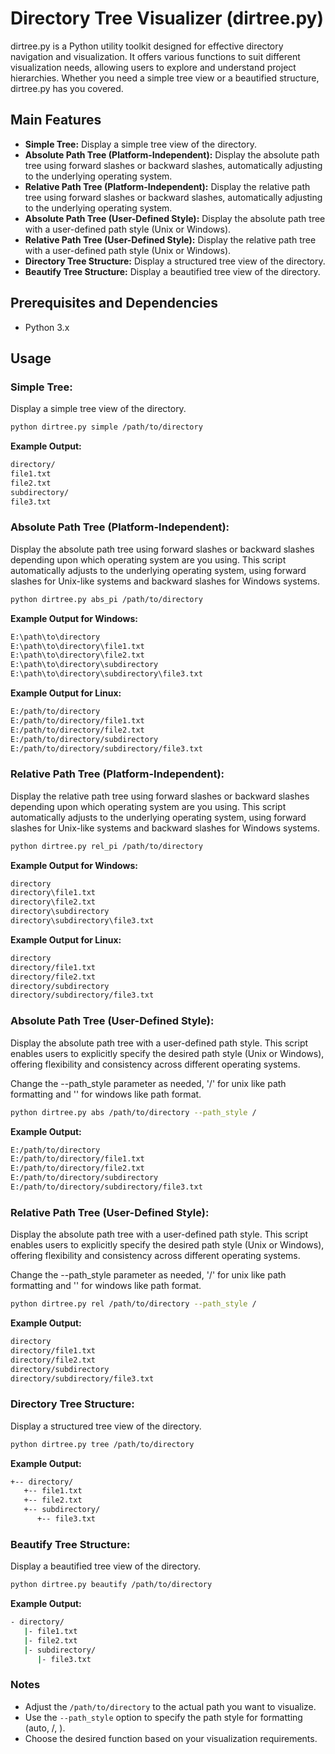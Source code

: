 # Directory Tree Visualizer (dirtree.py)

dirtree.py is a Python utility toolkit designed for effective directory navigation and visualization. It offers various functions to suit different visualization needs, allowing users to explore and understand project hierarchies. Whether you need a simple tree view or a beautified structure, dirtree.py has you covered.

## Main Features

- **Simple Tree:** Display a simple tree view of the directory.
- **Absolute Path Tree (Platform-Independent):** Display the absolute path tree using forward slashes or backward slashes, automatically adjusting to the underlying operating system.
- **Relative Path Tree (Platform-Independent):** Display the relative path tree using forward slashes or backward slashes, automatically adjusting to the underlying operating system.
- **Absolute Path Tree (User-Defined Style):** Display the absolute path tree with a user-defined path style (Unix or Windows).
- **Relative Path Tree (User-Defined Style):** Display the relative path tree with a user-defined path style (Unix or Windows).
- **Directory Tree Structure:** Display a structured tree view of the directory.
- **Beautify Tree Structure:** Display a beautified tree view of the directory.

## Prerequisites and Dependencies

- Python 3.x

## Usage

### Simple Tree:

Display a simple tree view of the directory.

```bash
python dirtree.py simple /path/to/directory
```

**Example Output:**

```bash
directory/
file1.txt
file2.txt
subdirectory/
file3.txt
```

### Absolute Path Tree (Platform-Independent):

Display the absolute path tree using forward slashes or backward slashes depending upon which operating system are you using. This script automatically adjusts to the underlying operating system, using forward slashes for Unix-like systems and backward slashes for Windows systems.

```bash
python dirtree.py abs_pi /path/to/directory
```

**Example Output for Windows:**

```bash
E:\path\to\directory
E:\path\to\directory\file1.txt
E:\path\to\directory\file2.txt
E:\path\to\directory\subdirectory
E:\path\to\directory\subdirectory\file3.txt
```

**Example Output for Linux:**

```bash
E:/path/to/directory
E:/path/to/directory/file1.txt
E:/path/to/directory/file2.txt
E:/path/to/directory/subdirectory
E:/path/to/directory/subdirectory/file3.txt
```

### Relative Path Tree (Platform-Independent):

Display the relative path tree using forward slashes or backward slashes depending upon which operating system are you using. This script automatically adjusts to the underlying operating system, using forward slashes for Unix-like systems and backward slashes for Windows systems.

```bash
python dirtree.py rel_pi /path/to/directory
```

**Example Output for Windows:**

```bash
directory
directory\file1.txt
directory\file2.txt
directory\subdirectory
directory\subdirectory\file3.txt
```

**Example Output for Linux:**

```bash
directory
directory/file1.txt
directory/file2.txt
directory/subdirectory
directory/subdirectory/file3.txt
```

### Absolute Path Tree (User-Defined Style):

Display the absolute path tree with a user-defined path style. This script enables users to explicitly specify the desired path style (Unix or Windows), offering flexibility and consistency across different operating systems.

Change the --path_style parameter as needed, '/' for unix like path formatting and '\' for windows like path format.

```bash
python dirtree.py abs /path/to/directory --path_style /
```

**Example Output:**

```bash
E:/path/to/directory
E:/path/to/directory/file1.txt
E:/path/to/directory/file2.txt
E:/path/to/directory/subdirectory
E:/path/to/directory/subdirectory/file3.txt
```

### Relative Path Tree (User-Defined Style):

Display the absolute path tree with a user-defined path style. This script enables users to explicitly specify the desired path style (Unix or Windows), offering flexibility and consistency across different operating systems.

Change the --path_style parameter as needed, '/' for unix like path formatting and '\' for windows like path format.

```bash
python dirtree.py rel /path/to/directory --path_style /
```

**Example Output:**

```bash
directory
directory/file1.txt
directory/file2.txt
directory/subdirectory
directory/subdirectory/file3.txt
```

### Directory Tree Structure:

Display a structured tree view of the directory.

```bash
python dirtree.py tree /path/to/directory
```

**Example Output:**

```bash
+-- directory/
   +-- file1.txt
   +-- file2.txt
   +-- subdirectory/
      +-- file3.txt
```

### Beautify Tree Structure:

Display a beautified tree view of the directory.

```bash
python dirtree.py beautify /path/to/directory
```

**Example Output:**

```bash
- directory/
   |- file1.txt
   |- file2.txt
   |- subdirectory/
      |- file3.txt
```

### Notes

- Adjust the `/path/to/directory` to the actual path you want to visualize.
- Use the `--path_style` option to specify the path style for formatting (auto, /, \).
- Choose the desired function based on your visualization requirements.
